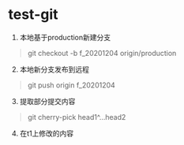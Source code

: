 # test-git

1. 本地基于production新建分支
> git checkout -b f_20201204 origin/production

2. 本地新分支发布到远程
> git push origin f_20201204

3. 提取部分提交内容
> git cherry-pick head1^...head2

4. 在t1上修改的内容